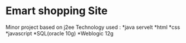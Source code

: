 # Emart shopping Site
Minor project based on j2ee
Technology used : 
                *java servelt
                *html
                *css
                *javascript
                *SQL(oracle 10g)
                *Weblogic 12g
                
                
